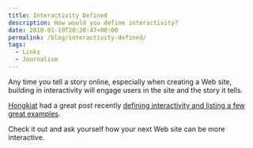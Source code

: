 ```yaml
---
title: Interactivity Defined
description: How would you define interactivity?
date: 2010-01-19T20:20:47+00:00
permalink: /blog/interactivity-defined/
tags:
  - Links
  - Journalism
---
```


Any time you tell a story online, especially when creating a Web site, building in interactivity will engage users in the site and the story it tells.

[Hongkiat](http://www.hongkiat.com/blog/importance-of-web-interactivity-tips-and-examples/) had a great post recently [defining interactivity and listing a few great examples](http://www.hongkiat.com/blog/importance-of-web-interactivity-tips-and-examples/).

Check it out and ask yourself how your next Web site can be more interactive.
